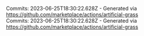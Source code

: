 Commits: 2023-06-25T18:30:22.628Z - Generated via https://github.com/marketplace/actions/artificial-grass
<br>
Commits: 2023-06-25T18:30:22.628Z - Generated via https://github.com/marketplace/actions/artificial-grass
<br>
